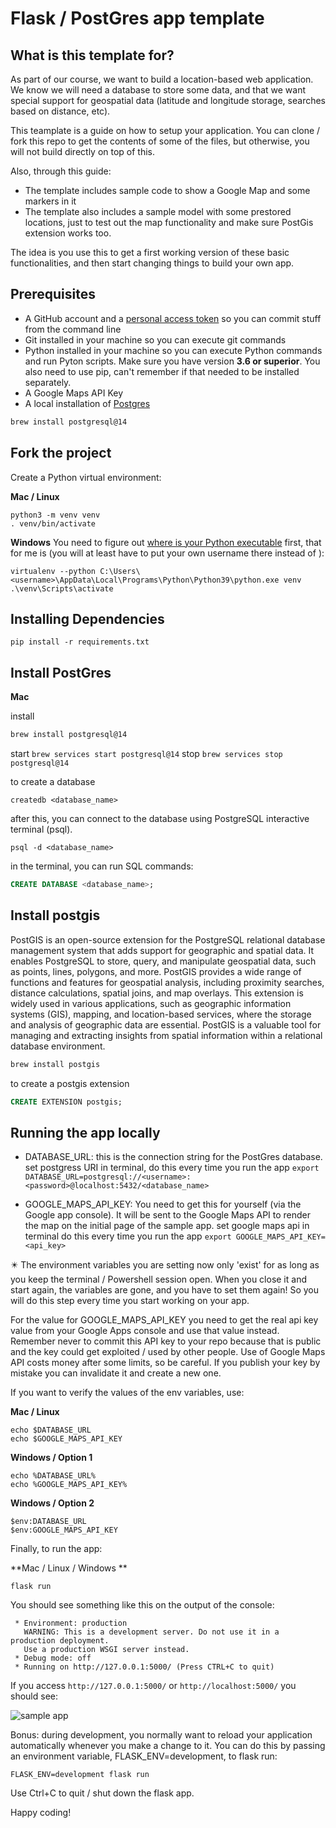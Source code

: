 # Flask / PostGres app template

## What is this template for?

As part of our course, we want to build a location-based web application. We know we will need a database to store some data, and that we want special support for geospatial data (latitude and longitude storage, searches based on distance, etc).

This teamplate is a guide on how to setup your application.
You can clone / fork this repo to get the contents of some of the files, but otherwise, you will not build directly on top of this.

Also, through this guide:

- The template includes sample code to show a Google Map and some markers in it
- The template also includes a sample model with some prestored locations, just to test out the map functionality and make sure PostGis extension works too.

The idea is you use this to get a first working version of these basic functionalities, and then start changing things to build your own app.

## Prerequisites

- A GitHub account and a [personal access token](https://docs.github.com/en/authentication/keeping-your-account-and-data-secure/creating-a-personal-access-token) so you can commit stuff from the command line
- Git installed in your machine so you can execute git commands
- Python installed in your machine so you can execute Python commands and run Pyton scripts. Make sure you have version **3.6 or superior**. You also need to use pip, can't remember if that needed to be installed separately.
- A Google Maps API Key
- A local installation of [Postgres](https://www.postgresql.org/download/)

```bash
brew install postgresql@14
```

## Fork the project

Create a Python virtual environment:

**Mac / Linux**

```
python3 -m venv venv
. venv/bin/activate
```

**Windows**
You need to figure out [where is your Python executable](https://mothergeo-py.readthedocs.io/en/latest/development/how-to/venv-win.html#where-is-python) first, that for me is (you will at least have to put your own username there instead of <username>):

```
virtualenv --python C:\Users\<username>\AppData\Local\Programs\Python\Python39\python.exe venv
.\venv\Scripts\activate
```

## Installing Dependencies

```
pip install -r requirements.txt
```

## Install PostGres

**Mac**

install

```bash
brew install postgresql@14
```

start
`brew services start postgresql@14`
stop
`brew services stop postgresql@14`

to create a database

`createdb <database_name>`

after this, you can connect to the database using PostgreSQL interactive terminal (psql). 

`psql -d <database_name>`

in the terminal, you can run SQL commands:

```sql
CREATE DATABASE <database_name>;
```

## Install postgis
PostGIS is an open-source extension for the PostgreSQL relational database management system that adds support for geographic and spatial data. It enables PostgreSQL to store, query, and manipulate geospatial data, such as points, lines, polygons, and more. PostGIS provides a wide range of functions and features for geospatial analysis, including proximity searches, distance calculations, spatial joins, and map overlays. This extension is widely used in various applications, such as geographic information systems (GIS), mapping, and location-based services, where the storage and analysis of geographic data are essential. PostGIS is a valuable tool for managing and extracting insights from spatial information within a relational database environment.

```bash
brew install postgis
```

to create a postgis extension

```sql
CREATE EXTENSION postgis;
```

## Running the app locally

- DATABASE_URL: this is the connection string for the PostGres database.
  set postgress URI in terminal, do this every time you run the app
  `export DATABASE_URL=postgresql://<username>:<password>@localhost:5432/<database_name>`

- GOOGLE_MAPS_API_KEY: You need to get this for yourself (via the Google app console). It will be sent to the Google Maps API to render the map on the initial page of the sample app.
  set google maps api in terminal do this every time you run the app
  `export GOOGLE_MAPS_API_KEY=<api_key>`

:eight_pointed_black_star: The environment variables you are setting now only 'exist' for as long as you keep the terminal / Powershell session open. When you close it and start again, the variables are gone, and you have to set them again! So you will do this step every time you start working on your app.

For the value for GOOGLE_MAPS_API_KEY you need to get the real api key value from your Google Apps console and use that value instead.
Remember never to commit this API key to your repo because that is public and the key could get exploited / used by other people. Use of Google Maps API costs money after some limits, so be careful. If you publish your key by mistake you can invalidate it and create a new one.

If you want to verify the values of the env variables, use:

**Mac / Linux**

```
echo $DATABASE_URL
echo $GOOGLE_MAPS_API_KEY
```

**Windows / Option 1**

```
echo %DATABASE_URL%
echo %GOOGLE_MAPS_API_KEY%
```

**Windows / Option 2**

```
$env:DATABASE_URL
$env:GOOGLE_MAPS_API_KEY
```

Finally, to run the app:

**Mac / Linux / Windows **

```
flask run
```

You should see something like this on the output of the console:

```
 * Environment: production
   WARNING: This is a development server. Do not use it in a production deployment.
   Use a production WSGI server instead.
 * Debug mode: off
 * Running on http://127.0.0.1:5000/ (Press CTRL+C to quit)
```

If you access `http://127.0.0.1:5000/` or `http://localhost:5000/` you should see:

![sample app](/_readme_assets/Sample-app.png)

Bonus: during development, you normally want to reload your application automatically whenever you make a change to it. You can do this by passing an environment variable, FLASK_ENV=development, to flask run:

```
FLASK_ENV=development flask run
```

Use Ctrl+C to quit / shut down the flask app.

Happy coding!
